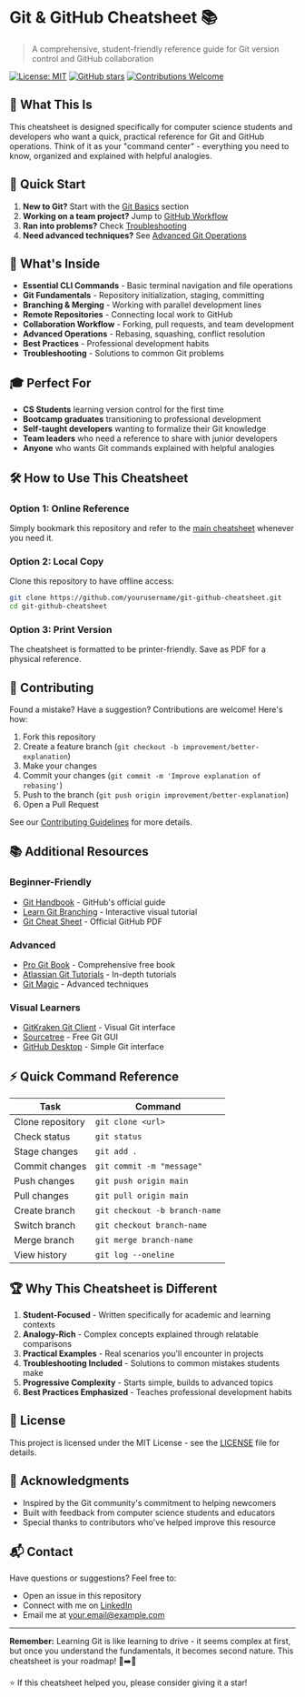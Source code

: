 # Git & GitHub Cheatsheet 📚

> A comprehensive, student-friendly reference guide for Git version control and GitHub collaboration

[![License: MIT](https://img.shields.io/badge/License-MIT-yellow.svg)](https://opensource.org/licenses/MIT)
[![GitHub stars](https://img.shields.io/github/stars/yourusername/git-github-cheatsheet.svg)](https://github.com/yourusername/git-github-cheatsheet/stargazers)
[![Contributions Welcome](https://img.shields.io/badge/contributions-welcome-brightgreen.svg)](CONTRIBUTING.md)

## 🎯 What This Is

This cheatsheet is designed specifically for computer science students and developers who want a quick, practical reference for Git and GitHub operations. Think of it as your "command center" - everything you need to know, organized and explained with helpful analogies.

## 🚀 Quick Start

1. **New to Git?** Start with the [Git Basics](git-github-cheatsheet.md#git-basics) section
2. **Working on a team project?** Jump to [GitHub Workflow](git-github-cheatsheet.md#github-workflow)
3. **Ran into problems?** Check [Troubleshooting](git-github-cheatsheet.md#troubleshooting)
4. **Need advanced techniques?** See [Advanced Git Operations](git-github-cheatsheet.md#advanced-git-operations)

## 📖 What's Inside

- **Essential CLI Commands** - Basic terminal navigation and file operations
- **Git Fundamentals** - Repository initialization, staging, committing
- **Branching & Merging** - Working with parallel development lines
- **Remote Repositories** - Connecting local work to GitHub
- **Collaboration Workflow** - Forking, pull requests, and team development
- **Advanced Operations** - Rebasing, squashing, conflict resolution
- **Best Practices** - Professional development habits
- **Troubleshooting** - Solutions to common Git problems

## 🎓 Perfect For

- **CS Students** learning version control for the first time
- **Bootcamp graduates** transitioning to professional development
- **Self-taught developers** wanting to formalize their Git knowledge
- **Team leaders** who need a reference to share with junior developers
- **Anyone** who wants Git commands explained with helpful analogies

## 🛠 How to Use This Cheatsheet

### Option 1: Online Reference
Simply bookmark this repository and refer to the [main cheatsheet](git-github-cheatsheet.md) whenever you need it.

### Option 2: Local Copy
Clone this repository to have offline access:
```bash
git clone https://github.com/yourusername/git-github-cheatsheet.git
cd git-github-cheatsheet
```

### Option 3: Print Version
The cheatsheet is formatted to be printer-friendly. Save as PDF for a physical reference.

## 🤝 Contributing

Found a mistake? Have a suggestion? Contributions are welcome! Here's how:

1. Fork this repository
2. Create a feature branch (`git checkout -b improvement/better-explanation`)
3. Make your changes
4. Commit your changes (`git commit -m 'Improve explanation of rebasing'`)
5. Push to the branch (`git push origin improvement/better-explanation`)
6. Open a Pull Request

See our [Contributing Guidelines](CONTRIBUTING.md) for more details.

## 📚 Additional Resources

### Beginner-Friendly
- [Git Handbook](https://guides.github.com/introduction/git-handbook/) - GitHub's official guide
- [Learn Git Branching](https://learngitbranching.js.org/) - Interactive visual tutorial
- [Git Cheat Sheet](https://education.github.com/git-cheat-sheet-education.pdf) - Official GitHub PDF

### Advanced
- [Pro Git Book](https://git-scm.com/book) - Comprehensive free book
- [Atlassian Git Tutorials](https://www.atlassian.com/git/tutorials) - In-depth tutorials
- [Git Magic](http://www-cs-students.stanford.edu/~blynn/gitmagic/) - Advanced techniques

### Visual Learners
- [GitKraken Git Client](https://www.gitkraken.com/) - Visual Git interface
- [Sourcetree](https://www.sourcetreeapp.com/) - Free Git GUI
- [GitHub Desktop](https://desktop.github.com/) - Simple Git interface

## ⚡ Quick Command Reference

| Task | Command |
|------|---------|
| Clone repository | `git clone <url>` |
| Check status | `git status` |
| Stage changes | `git add .` |
| Commit changes | `git commit -m "message"` |
| Push changes | `git push origin main` |
| Pull changes | `git pull origin main` |
| Create branch | `git checkout -b branch-name` |
| Switch branch | `git checkout branch-name` |
| Merge branch | `git merge branch-name` |
| View history | `git log --oneline` |

## 🏆 Why This Cheatsheet is Different

1. **Student-Focused** - Written specifically for academic and learning contexts
2. **Analogy-Rich** - Complex concepts explained through relatable comparisons
3. **Practical Examples** - Real scenarios you'll encounter in projects
4. **Troubleshooting Included** - Solutions to common mistakes students make
5. **Progressive Complexity** - Starts simple, builds to advanced topics
6. **Best Practices Emphasized** - Teaches professional development habits

## 📄 License

This project is licensed under the MIT License - see the [LICENSE](LICENSE) file for details.

## 🙏 Acknowledgments

- Inspired by the Git community's commitment to helping newcomers
- Built with feedback from computer science students and educators
- Special thanks to contributors who've helped improve this resource

## 📬 Contact

Have questions or suggestions? Feel free to:
- Open an issue in this repository
- Connect with me on [LinkedIn](https://linkedin.com/in/yourprofile)
- Email me at your.email@example.com

---

**Remember:** Learning Git is like learning to drive - it seems complex at first, but once you understand the fundamentals, it becomes second nature. This cheatsheet is your roadmap! 🚗➡️🏁

⭐ If this cheatsheet helped you, please consider giving it a star!
